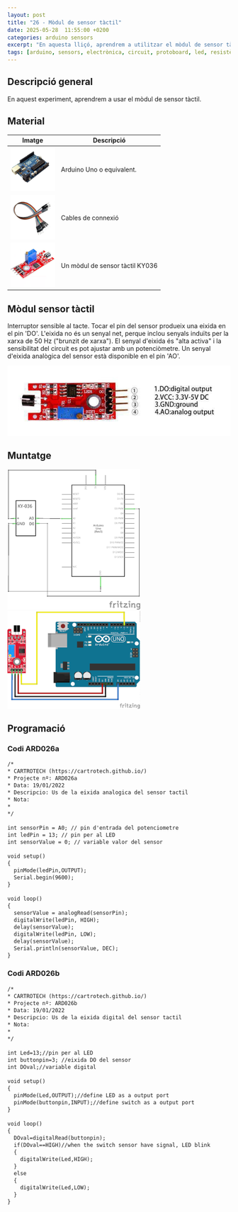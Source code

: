 ```yaml
---
layout: post
title: "26 - Mòdul de sensor tàctil"
date: 2025-05-28  11:55:00 +0200
categories: arduino sensors
excerpt: "En aquesta lliçó, aprendrem a utilitzar el mòdul de sensor tàctil."
tags: [arduino, sensors, electrònica, circuit, protoboard, led, resistència, potenciòmetre]
---
```


[img1]: /assets/imatges/ard/ard_26_01.png "Pins del mòdul KY-036"
[img2]: /assets/imatges/ard/ard_26_02.png "Muntatge KY-036"
[img3]: /assets/imatges/ard/ard_26_03.png "Cablejat KY-036"
[img4]: /assets/imatges/mat/mat_unor3.png "Arduino Uno o equivalent"
[img5]: /assets/imatges/mat/mat_cables.png "Cables de connexió"
[img6]: /assets/imatges/mat/mat_KY-036.png "Mòdul sensor tàctil KY-036"

## Descripció general

En aquest experiment, aprendrem a usar el mòdul de sensor tàctil.

## Material

| Imatge | Descripció                      |
| ------ | ------------------------------ |
| ![Arduino UNO][img4]  | Arduino Uno o equivalent.       |
| ![Cables][img5] | Cables de connexió              |
| ![KY-036][img6] | Un mòdul de sensor tàctil KY036 |

## Mòdul sensor tàctil

Interruptor sensible al tacte. Tocar el pin del sensor produeix una
eixida en el pin 'DO'. L'eixida no és un senyal net, perque inclou
senyals induïts per la xarxa de 50 Hz ("brunzit de xarxa"). El senyal
d'eixida és "alta activa" i la sensibilitat del circuit es pot
ajustar amb un potenciòmetre. Un senyal d'eixida analògica del sensor
està disponible en el pin 'AO'.

![Pins del mòdul KY036][img1]

## Muntatge

![Esquema elèctric][img2]
![Cablejat][img3]

## Programació

### Codi ARD026a

```Arduino
/*
* CARTROTECH (https://cartrotech.github.io/)
* Projecte nº: ARD026a
* Data: 19/01/2022
* Descripcio: Us de la eixida analogica del sensor tactil
* Nota:
*
*/

int sensorPin = A0; // pin d'entrada del potenciometre
int ledPin = 13; // pin per al LED
int sensorValue = 0; // variable valor del sensor

void setup()
{
  pinMode(ledPin,OUTPUT);
  Serial.begin(9600);
}

void loop()
{
  sensorValue = analogRead(sensorPin);
  digitalWrite(ledPin, HIGH);
  delay(sensorValue);
  digitalWrite(ledPin, LOW);
  delay(sensorValue);
  Serial.println(sensorValue, DEC);
}
```

### Codi ARD026b

```Arduino
/*
* CARTROTECH (https://cartrotech.github.io/)
* Projecte nº: ARD026b
* Data: 19/01/2022
* Descripcio: Us de la eixida digital del sensor tactil
* Nota:
*
*/

int Led=13;//pin per al LED
int buttonpin=3; //eixida DO del sensor
int DOval;//variable digital

void setup()
{
  pinMode(Led,OUTPUT);//define LED as a output port
  pinMode(buttonpin,INPUT);//define switch as a output port
}

void loop()
{
  DOval=digitalRead(buttonpin);
  if(DOval==HIGH)//when the switch sensor have signal, LED blink
  {
    digitalWrite(Led,HIGH);
  }
  else
  {
    digitalWrite(Led,LOW);
  }
}
```
